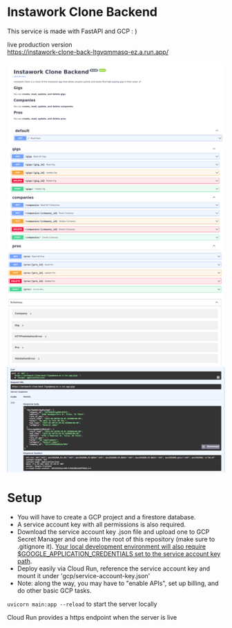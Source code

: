 # Instawork Clone Backend

This service is made with FastAPI and GCP : )

live production version  
https://instawork-clone-back-ltgvqmmasq-ez.a.run.app/

![](/README_img/1.png)
![](/README_img/2.png)
![](/README_img/3.png)
![](/README_img/4.png)

# Setup

* You will have to create a GCP project and a firestore database.  
* A service account key with all permissions is also required.
* Download the service account key .json file and upload one to GCP Secret Manager and one into the root of this repository (make sure to .gitignore it). [Your local development environment will also require $GOOGLE_APPLICATION_CREDENTIALS set to the service account key path](https://cloud.google.com/docs/authentication/getting-started).
* Deploy easily via Cloud Run, reference the service account key and mount it under 'gcp/service-account-key.json'    
* Note: along the way, you may have to "enable APIs", set up billing, and do other basic GCP tasks.


`uvicorn main:app --reload` to start the server locally

Cloud Run provides a https endpoint when the server is live